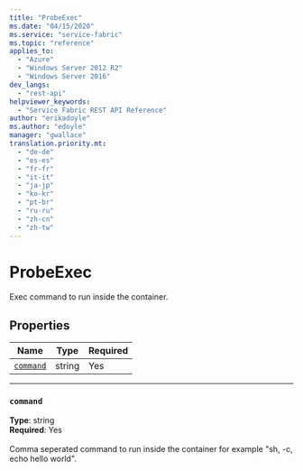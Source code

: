 ```yaml
---
title: "ProbeExec"
ms.date: "04/15/2020"
ms.service: "service-fabric"
ms.topic: "reference"
applies_to: 
  - "Azure"
  - "Windows Server 2012 R2"
  - "Windows Server 2016"
dev_langs: 
  - "rest-api"
helpviewer_keywords: 
  - "Service Fabric REST API Reference"
author: "erikadoyle"
ms.author: "edoyle"
manager: "gwallace"
translation.priority.mt: 
  - "de-de"
  - "es-es"
  - "fr-fr"
  - "it-it"
  - "ja-jp"
  - "ko-kr"
  - "pt-br"
  - "ru-ru"
  - "zh-cn"
  - "zh-tw"
---
```

# ProbeExec

Exec command to run inside the container.

## Properties
| Name | Type | Required |
| --- | --- | --- |
| [`command`](#command) | string | Yes |

____
### `command`
__Type__: string <br/>
__Required__: Yes<br/>
<br/>
Comma seperated command to run inside the container for example "sh, -c, echo hello world".
